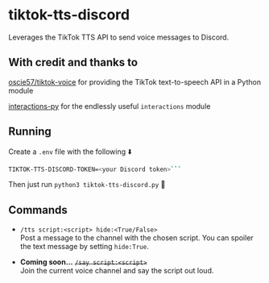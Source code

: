 # tiktok-tts-discord

Leverages the TikTok TTS API to send voice messages to Discord.

## With credit and thanks to

[oscie57/tiktok-voice](https://github.com/oscie57/tiktok-voice) for providing the TikTok text-to-speech API in a Python module

[interactions-py](https://github.com/interactions-py) for the endlessly useful `interactions` module

## Running

Create a `.env` file with the following ⬇️

````sh
TIKTOK-TTS-DISCORD-TOKEN=<your Discord token>```
````

Then just run `python3 tiktok-tts-discord.py` 🚀

## Commands

- `/tts script:<script> hide:<True/False>`  
  Post a message to the channel with the chosen script. You can spoiler the text message by setting `hide:True`.

- **Coming soon...** ~~`/say script:<script>`~~  
  Join the current voice channel and say the script out loud.
